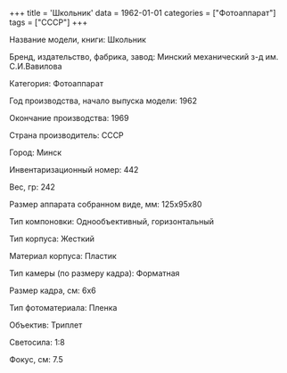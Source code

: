 +++
title = 'Школьник'
data = 1962-01-01
categories = ["Фотоаппарат"]
tags = ["СССР"]
+++

Название модели, книги: Школьник

Бренд, издательство, фабрика, завод: Минский механический з-д им. С.И.Вавилова

Категория: Фотоаппарат

Год производства, начало выпуска модели: 1962

Окончание производства: 1969

Страна производитель: СССР

Город: Минск

Инвентаризационный номер: 442

Вес, гр: 242

Размер аппарата  собранном виде, мм: 125х95х80

Тип компоновки: Однообъективный, горизонтальный

Тип корпуса: Жесткий

Материал корпуса: Пластик

Тип камеры (по размеру кадра): Форматная

Размер кадра, см: 6х6

Тип фотоматериала: Пленка

Объектив: Триплет

Светосила: 1:8

Фокус, см: 7.5

